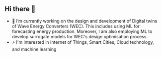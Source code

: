 ## Hi there 👋

- 🔭 I’m currently working on the design and development of Digital twins of Wave Energy Converters (WEC). This includes using ML for forecasting energy production. Moreover, I am also employing ML to develop surrogate models for WEC's design optimisation process.
- ⚡ I'm interested in Internet of Things, Smart Cities, Cloud technology, and machine learning
<!--
**rafael-fontana-crespo/rafael-fontana-crespo** is a ✨ _special_ ✨ repository because its `README.md` (this file) appears on your GitHub profile.

Here are some ideas to get you started:

- 🔭 I’m currently working on ...
- 🌱 I’m currently learning ...
- 👯 I’m looking to collaborate on ...
- 🤔 I’m looking for help with ...
- 💬 Ask me about ...
- 📫 How to reach me: ...
- 😄 Pronouns: ...
- ⚡ Fun fact: ...
-->

